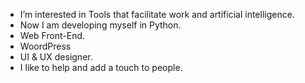 - I’m interested in Tools that facilitate work and artificial intelligence.
- Now I am developing myself in Python.
- Web Front-End.
- WoordPress
- UI & UX designer.
- I like to help and add a touch to people.


<!---
sajjadalali/sajjadalali is a ✨ special ✨ repository because its `README.md` (this file) appears on your GitHub profile.
You can click the Preview link to take a look at your changes.
--->
